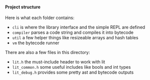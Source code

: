 #### Project structure

Here is what each folder contains:

* `cli` is where the library interface and the simple REPL are defined
* `compiler` parses a code string and compiles it into bytecode
* `util` a few helper things like resizeable arrays and hash tables
* `vm` the bytecode runner

There are also a few files in this directory:

 + `lit.h` the must-include header to work with lit
 + `lit_common.h` some useful includes like bools and int types
 + `lit_debug.h` provides some pretty ast and bytecode outputs